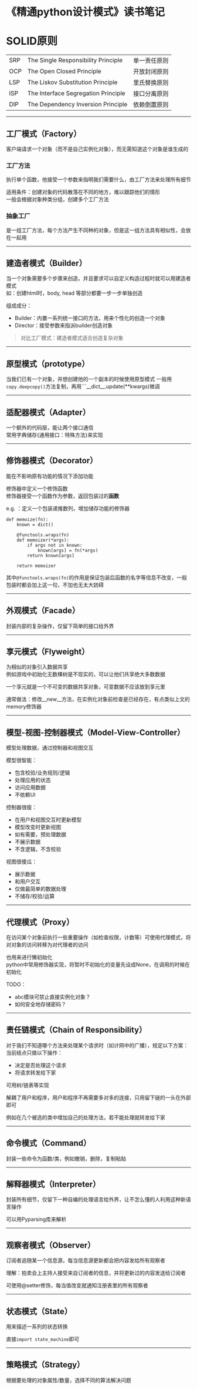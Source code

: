 
# 《精通python设计模式》读书笔记

# SOLID原则

|     |                                     |              |
| --- | ----------------------------------- | ------------ |
| SRP | The Single Responsibility Principle | 单一责任原则 |
| OCP | The Open Closed Principle           | 开放封闭原则 |
| LSP | The Liskov Substitution Principle   | 里氏替换原则 |
| ISP | The Interface Segregation Principle | 接口分离原则 |
| DIP | The Dependency Inversion Principle  | 依赖倒置原则 |

---

## 工厂模式（Factory）

客户端请求一个对象（而不是自己实例化对象），而无需知道这个对象是谁生成的

### 工厂方法

执行单个函数，他接受一个参数来指明我们需要什么，由工厂方法来处理所有细节  

适用条件：创建对象的代码散落在不同的地方，难以跟踪他们的情形  
一般会根据对象种类分组，创建多个工厂方法  

### 抽象工厂

是一组工厂方法，每个方法产生不同种的对象，但是这一组方法具有相似性，会放在一起用  

---

## 建造者模式（Builder）

当一个对象需要多个步骤来创造，并且要求可以自定义构造过程时就可以用建造者模式  
如：创建html时，body, head 等部分都要一步一步单独创造  

组成成分：

- Builder：内置一系列统一接口的方法，用来个性化的创造一个对象
- Director：接受参数来指派builder创造对象

> 对比工厂模式：建造者模式适合创造复杂对象

---

## 原型模式（prototype）

当我们已有一个对象，并想创建他的一个副本的时候使用原型模式
一般用```copy.deepcopy()```方法复制，再用```\_\_dict\_\_.update(**kwargs)微调  

---

## 适配器模式（Adapter）

一个额外的代码层，能让两个接口通信  
常用字典储存{通用接口：特殊方法}来实现  

---

## 修饰器模式（Decorator）

能在不影响原有功能的情况下添加功能  

修饰器中定义一个修饰函数  
修饰器接受一个函数作为参数，返回包装过的**函数**  

e.g. ：定义一个包装递推数列，增加储存功能的修饰器

    def memoize(fn):
        known = dict()

        @functools.wraps(fn)
        def memoizer(*args):
            if args not in known:
                known[args] = fn(*args)
            return known[args]
            
        return memoizer

其中```@functools.wraps(fn)```的作用是保证包装后函数的名字等信息不改变，一般包装时都会加上这一句，不加也无太大妨碍  

---

## 外观模式（Facade）

封装内部的复杂操作，仅留下简单的接口给外界  

---

## 享元模式（Flyweight）

为相似的对象引入数据共享  
例如游戏中初始化无数棵树是不现实的，可以让他们共享绝大多数数据  

一个享元就是一个不可变的数据共享对象，可变数据不应该放到享元里  

通常做法：修改\_\_new\_\_方法，在实例化对象前检查是已经存在，有点类似上文的memory修饰器  

---

## 模型\-视图\-控制器模式（Model\-View\-Controller）

模型处理数据，通过控制器和视图交互  

模型很智能：

- 包含校验/业务规则/逻辑
- 处理应用的状态
- 访问应用数据
- 不依赖UI

控制器很瘦：

- 在用户和视图交互时更新模型
- 模型改变时更新视图
- 如有需要，预处理数据
- 不展示数据
- 不含逻辑，不含校验

视图很傻瓜：

- 展示数据
- 和用户交互
- 仅做最简单的数据处理
- 不储存/校验/运算

---

## 代理模式（Proxy）

在访问某个对象前执行一些重要操作（如检查权限，计数等）可使用代理模式，将对对象的访问转移为对代理者的访问  

也用来进行懒初始化  
python中常用修饰器实现，将暂时不初始化的变量先设成None，在调用的时候在初始化  

TODO：  

- abc模块可禁止直接实例化对象？
- 如何安全地存储密码？

---

## 责任链模式（Chain of Responsibility）

对于我们不知道哪个方法来处理某个请求时（如计网中的广播），规定以下方案：  
当前结点只做以下操作：  

- 决定是否处理这个请求
- 将请求转发给下家

可用树/链表等实现  

解耦了用户和程序，用户和程序不再需要多对多的连接，只用留下链的一头在外部即可  

例如在几个被选的类中增加自己的处理方法，若不能处理就转发给下家  

---

## 命令模式（Command）

封装一些命令为函数/类，例如撤销，删除，复制粘贴  

---

## 解释器模式（Interpreter）

封装所有细节，仅留下一种自编的处理语言给外界，让不怎么懂的人利用这种新语言操作  

可以用Pyparsing库来解析  

---

## 观察者模式（Observer）

订阅者追随某一个信息源，每当信息源更新都会把内容发给所有观察者  

理解：拍卖会上主持人接受来自订阅者的信息，并将更新过的内容发送给订阅者  

可使用@setter修饰，每当值改变就通知注册表里的所有观察者  

---

## 状态模式（State）

用来描述一系列的状态转换  

直接```import state_machine```即可  

---

## 策略模式（Strategy）

根据要处理的对象属性/数量，选择不同的算法解决问题

